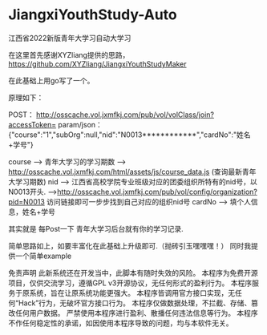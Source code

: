 # JiangxiYouthStudy-Auto
江西省2022新版青年大学习自动大学习

在这里首先感谢XYZliang提供的思路， https://github.com/XYZliang/JiangxiYouthStudyMaker

在此基础上用go写了一个。

原理如下：

POST： http://osscache.vol.jxmfkj.com/pub/vol/volClass/join?accessToken=
param/json：{"course":"1","subOrg":null,"nid":"N0013************","cardNo":"姓名+学号"}

course --> 青年大学习的学习期数 --> http://osscache.vol.jxmfkj.com/html/assets/js/course_data.js   (查询最新青年大学习期数)
nid --> 江西省高校学院专业班级对应的团委组织所特有的nid号，以N0013开头.
            -->http://osscache.vol.jxmfkj.com/pub/vol/config/organization?pid=N0013 访问链接即可一步步找到自己对应的组织nid号
cardNo --> 填个人信息，姓名+学号


其实就是 每Post一下 青年大学习后台就有你的学习记录.

简单思路如上，如要丰富化在此基础上升级即可.（抛砖引玉嘿嘿嘿！）
同时我提供一个简单example



免责声明
此新系统还在开发当中，此脚本有随时失效的风险。
本程序为免费开源项目，仅供交流学习，遵循GPL v3开源协议，无任何形式的盈利行为。
本程序服务于原系统，旨在让原系统功能更强大。
本程序皆调用官方接口实现，无任何“Hack”行为，无破坏官方接口行为。
本程序仅做数据处理，不拦截、存储、篡改任何用户数据。
严禁使用本程序进行盈利、散播任何违法信息等行为。
本程序不作任何稳定性的承诺，如因使用本程序导致的问题，均与本软件无关。
